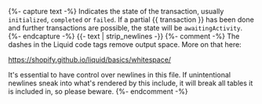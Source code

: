 {%- capture text -%}
Indicates the state of the transaction, usually `initialized`, `completed` or
`failed`. If a partial {{ transaction }} has been done and further transactions
are possible, the state will be `awaitingActivity`.
{%- endcapture -%}
{{- text | strip_newlines -}}
{%- comment -%}
The dashes in the Liquid code tags remove output space. More on that here:

<https://shopify.github.io/liquid/basics/whitespace/>

It's essential to have control over newlines in this file. If unintentional
newlines sneak into what's rendered by this include, it will break all tables
it is included in, so please beware.
{%- endcomment -%}
